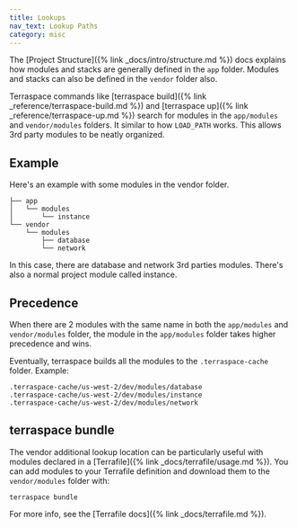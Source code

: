 ```yaml
---
title: Lookups
nav_text: Lookup Paths
category: misc
---
```


The [Project Structure]({% link _docs/intro/structure.md %}) docs explains how modules and stacks are generally defined in the `app` folder. Modules and stacks can also be defined in the `vendor` folder also.

Terraspace commands like [terraspace build]({% link _reference/terraspace-build.md %}) and [terraspace up]({% link _reference/terraspace-up.md %}) search for modules in the `app/modules` and `vendor/modules` folders. It similar to how `LOAD_PATH` works. This allows 3rd party modules to be neatly organized.

## Example

Here's an example with some modules in the vendor folder.

    ├── app
    │   └── modules
    │       └── instance
    └── vendor
        └── modules
            ├── database
            └── network

In this case, there are database and network 3rd parties modules. There's also a normal project module called instance.

## Precedence

When there are 2 modules with the same name in both the `app/modules` and `vendor/modules` folder, the module in the `app/modules` folder takes higher precedence and wins.

Eventually, terraspace builds all the modules to the `.terraspace-cache` folder. Example:

    .terraspace-cache/us-west-2/dev/modules/database
    .terraspace-cache/us-west-2/dev/modules/instance
    .terraspace-cache/us-west-2/dev/modules/network

## terraspace bundle

The vendor additional lookup location can be particularly useful with modules declared in a [Terrafile]({% link _docs/terrafile/usage.md %}). You can add modules to your Terrafile definition and download them to the `vendor/modules` folder with:

    terraspace bundle

For more info, see the [Terrafile docs]({% link _docs/terrafile.md %}).
